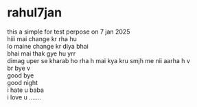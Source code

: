 # rahul7jan
this a simple for test perpose on 7 jan 2025
<br>
hiii mai change kr rha hu
<br>
lo maine change kr diya bhai
<br>
bhai mai thak gye hu yrr
<br>
dimag uper se kharab ho rha h mai kya kru smjh me nii aarha h
v<br>
br
bye
v<br>
good bye
<br>
good night
<br>
i hate u baba
<br>
i love u .......